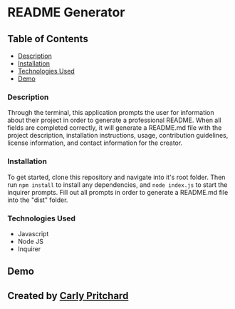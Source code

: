 # README Generator 

## Table of Contents 

- [Description](#description)
- [Installation](#installation)
- [Technologies Used](#technologiesused)
- [Demo](#demo)

### Description

Through the terminal, this application prompts the user for information about their project in order to generate a professional README. When all fields are completed correctly, it will generate a README.md file with the project description, installation instructions, usage, contribution guidelines, license information, and contact information for the creator. 

### Installation
To get started, clone this repository and navigate into it's root folder. Then run `npm install` to install any dependencies, and `node index.js` to start the inquirer prompts. Fill out all prompts in order to generate a README.md file into the "dist" folder. 

### Technologies Used

- Javascript
- Node JS
- Inquirer


## Demo


## Created by [Carly Pritchard](https://github.com/cjpritch)
